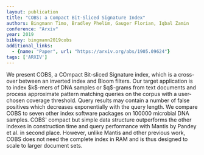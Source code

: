 ```yaml
---
layout: publication
title: "COBS: a Compact Bit-Sliced Signature Index"
authors: Bingmann Timo, Bradley Phelim, Gauger Florian, Iqbal Zamin
conference: "Arxiv"
year: 2019
bibkey: bingmann2019cobs
additional_links:
  - {name: "Paper", url: "https://arxiv.org/abs/1905.09624"}
tags: ['ARXIV']
---
```

We present COBS, a COmpact Bit-sliced Signature index, which is a cross-over
between an inverted index and Bloom filters. Our target application is to index
\$k\$-mers of DNA samples or \$q\$-grams from text documents and process
approximate pattern matching queries on the corpus with a user-chosen coverage
threshold. Query results may contain a number of false positives which decreases
exponentially with the query length. We compare COBS to seven other index
software packages on 100000 microbial DNA samples. COBS' compact but simple data
structure outperforms the other indexes in construction time and query
performance with Mantis by Pandey et al. in second place. However, unlike Mantis
and other previous work, COBS does not need the complete index in RAM and is
thus designed to scale to larger document sets.
